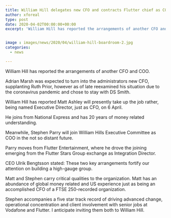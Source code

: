 ```yaml
---
title: William Hill delegates new CFO and contracts Flutter chief as COO
author: xforeal 
type: post
date: 2020-04-02T00:00:00+00:00
excerpt: 'William Hill has reported the arrangements of another CFO and COO '


image : images/news/2020/04/william-hill-boardroom-2.jpg
categories:
  - news

---
```

William Hill has reported the arrangements of another CFO and COO. 

Adrian Marsh was expected to turn into the administrators new CFO, supplanting Ruth Prior, however as of late reexamined his situation due to the coronavirus pandemic and chose to stay with DS Smith. 

William Hill has reported Matt Ashley will presently take up the job rather, being named Executive Director, just as CFO, on 6 April. 

He joins from National Express and has 20 years of money related understanding. 

Meanwhile, Stephen Parry will join William Hills Executive Committee as COO in the not so distant future. 

Parry moves from Flutter Entertainment, where he drove the joining emerging from the Flutter Stars Group exchange as Integration Director. 

CEO Ulrik Bengtsson stated: These two key arrangements fortify our attention on building a high-gauge group. 

Matt and Stephen carry critical qualities to the organization. Matt has an abundance of global money related and US experience just as being an accomplished CFO of a FTSE 250-recorded organization. 

Stephen accompanies a five star track record of driving advanced change, operational concentration and client involvement with senior jobs at Vodafone and Flutter. I anticipate inviting them both to William Hill.